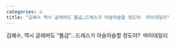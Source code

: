 ```yaml
---
categories: a
title: "김혜수 역시 글래머도 톱급…드레스가 아슬아슬할 정도야  마이데일리"
---
```

김혜수, 역시 글래머도 "톱급"…드레스가 아슬아슬할 정도야?&nbsp;&nbsp;마이데일리